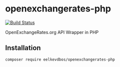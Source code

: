 openexchangerates-php
============

[![Build Status](https://travis-ci.org/eelkevdbos/openexchangerates-php.svg)](https://travis-ci.org/eelkevdbos/openexchangerates-php) 

OpenExchangeRates.org API Wrapper in PHP

## Installation

`composer require eelkevdbos/openexchangerates-php`
